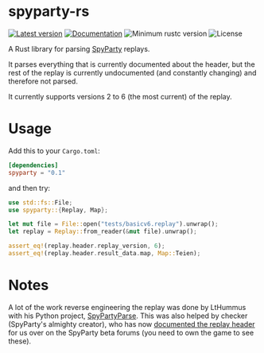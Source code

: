 # spyparty-rs

[![Latest version](https://img.shields.io/crates/v/spyparty.svg)](https://crates.io/crates/spyparty)
[![Documentation](https://docs.rs/spyparty/badge.svg)](https://docs.rs/spyparty)
![Minimum rustc version](https://img.shields.io/badge/rustc-1.34+-yellow.svg)
![License](https://img.shields.io/crates/l/spyparty.svg)

A Rust library for parsing [SpyParty][1] replays.

It parses everything that is currently documented about the header, but the rest of the replay is currently undocumented (and constantly changing) and therefore not parsed.

It currently supports versions 2 to 6 (the most current) of the replay.

# Usage

Add this to your `Cargo.toml`:

```toml
[dependencies]
spyparty = "0.1"
```

and then try:

```rust
use std::fs::File;
use spyparty::{Replay, Map};

let mut file = File::open("tests/basicv6.replay").unwrap();
let replay = Replay::from_reader(&mut file).unwrap();

assert_eq!(replay.header.replay_version, 6);
assert_eq!(replay.header.result_data.map, Map::Teien);
```

# Notes

A lot of the work reverse engineering the replay was done by LtHummus with his Python project, [SpyPartyParse][2]. This was also helped by checker (SpyParty's almighty creator), who has now [documented
the replay header][3] for us over on the SpyParty beta forums (you need to own the game to see these).

[1]: http://www.spyparty.com
[2]: https://github.com/LtHummus/SpyPartyParse
[3]: https://secure.spyparty.com/beta/forums/viewtopic.php?f=8&t=2309
